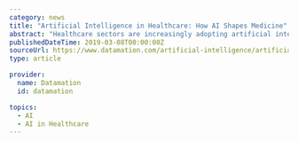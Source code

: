 ```yaml
---
category: news
title: "Artificial Intelligence in Healthcare: How AI Shapes Medicine"
abstract: "Healthcare sectors are increasingly adopting artificial intelligence to improve patient care and improve process efficiencies. Clearly, the use of AI in medicine has been expanding in the last few years. This is partly due to a desire by medical providers ..."
publishedDateTime: 2019-03-08T00:00:00Z
sourceUrl: https://www.datamation.com/artificial-intelligence/artificial-intelligence-in-healthcare.html
type: article

provider:
  name: Datamation
  id: datamation

topics:
  - AI
  - AI in Healthcare
---
```

